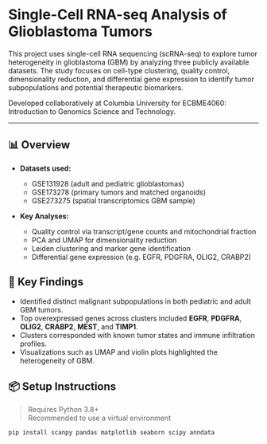 # Single-Cell RNA-seq Analysis of Glioblastoma Tumors

This project uses single-cell RNA sequencing (scRNA-seq) to explore tumor heterogeneity in glioblastoma (GBM) by analyzing three publicly available datasets. The study focuses on cell-type clustering, quality control, dimensionality reduction, and differential gene expression to identify tumor subpopulations and potential therapeutic biomarkers.

Developed collaboratively at Columbia University for ECBME4060: Introduction to Genomics Science and Technology.

---

## 📊 Overview

- **Datasets used:**  
  - GSE131928 (adult and pediatric glioblastomas)  
  - GSE173278 (primary tumors and matched organoids)  
  - GSE273275 (spatial transcriptomics GBM sample)

- **Key Analyses:**  
  - Quality control via transcript/gene counts and mitochondrial fraction  
  - PCA and UMAP for dimensionality reduction  
  - Leiden clustering and marker gene identification  
  - Differential gene expression (e.g. EGFR, PDGFRA, OLIG2, CRABP2)

## 🔬 Key Findings

- Identified distinct malignant subpopulations in both pediatric and adult GBM tumors.
- Top overexpressed genes across clusters included **EGFR**, **PDGFRA**, **OLIG2**, **CRABP2**, **MEST**, and **TIMP1**.
- Clusters corresponded with known tumor states and immune infiltration profiles.
- Visualizations such as UMAP and violin plots highlighted the heterogeneity of GBM.

## 📦 Setup Instructions

> Requires Python 3.8+  
> Recommended to use a virtual environment

```bash
pip install scanpy pandas matplotlib seaborn scipy anndata


